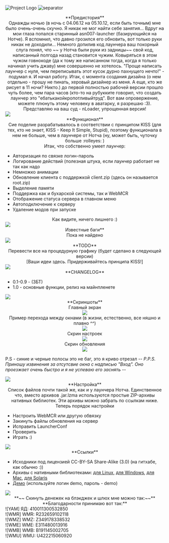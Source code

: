 ![Project Logo]
![separator]



<center>**Предистория**</center>
<center>Однажды ночью (в ночь с 04.06.12 на 05.10.12, если быть точным) мне было очень-очень скучно. Я никак не мог найти себе занятия... Вдруг на мои глаза попался старинный asn007-launcher (базирующийся на Нотче). Я вспомнил, что давно грозился его обновить, вот только руки никак не доходили... Немного допилив код лаунчера ваш покорный слуга понял, что ~~	у Нотча были руки из задницы~~ свой код, написанный полгода назад становится чужим. Ковыряться в этом чужом говнокоде (да к тому же написанном тогда, когда я только начинал учить джаву) мне совершенно не хотелось. "Проще написать лаунчер с нуля, чем переписывать этот кусок дурно пахнущего нечто!" - подумал я. И начал работу. Итак, с момента создания дизайна (о нем отдельно - прошу не пинать, херовый дизайнер из меня. А еще, кто же рисует в 11 ночи? Никто.) до первой полностью рабочей версии прошло чуть более, чем пара часов (кто-то на рубукките говорил, что создать лаунчер это "ебатькакойкропотливыйтруд". Вот вам опровержение, можете плюнуть этому человеку в аватарку, я разрешаю :3). Представляю на ваш суд - nLoader, упрощенная версия!</center>

<img src="https://dl.dropbox.com/u/47530254/separator.png" />

<center>**Функционал**</center>
<center>Сие поделие разрабатывалось в соответствии с принципом KISS (для тех, кто не знает, KISS - Keep It Simple, Stupid), поэтому функционала в нем не больше, чем в лаунчере от Нотча (ну, может быть, чуточку больше :rolleyes: )</center>
<center>Итак, что собственно умеет лаунчер:</center>

* Авторизация по связке логин-пароль
* Логирование действий (полезная штука, если лаунчер работает не так как надо
* Немножко анимации
* Обновление клиента с поддержкой client.zip (здесь он называется root.zip)
* Выделение памяти
* Поддержка как и бухарской системы, так и WebMCR
* Отображение статуса сервера в главном меню
* Автоподключение к серверу
* Удаление модов при запуске

<center>Как видите, ничего лишнего :)</center>

<img src="https://dl.dropbox.com/u/47530254/separator.png" />

<center>Известные баги**</center>
<center>Пока не найдено</center>


<img src="https://dl.dropbox.com/u/47530254/separator.png" />

<center>**TODO**</center>
<center>Перевести все на процедурную графику (будет сделано в следующей версии)</center>
<center>[Ваши идеи здесь. Придерживайтесь принципа KISS!]</center>


<img src="https://dl.dropbox.com/u/47530254/separator.png" />
 



<center>**CHANGELOG**</center>


* 0.1-0.9 - (ЗБТ)
* 1.0 - основные функции, релиз на майнпленете

<img src="https://dl.dropbox.com/u/47530254/separator.png" />
 
<center>**Скриншоты**</center>

<center>Главный экран</center>
<center><img src="https://dl.dropbox.com/u/47530254/nLoader/min/screen1.png" /></center>

<center>Пример перехода между окнами (в жизни, естественно, все няшно и плавно ^^)</center>
<center><img src="https://dl.dropbox.com/u/47530254/nLoader/min/screen2.png" /></center>

<center>Скрин настроек</center>
<center><img src="https://dl.dropbox.com/u/47530254/nLoader/min/screen3.png" /></center>
<center>Скрин обновления</center>
<center><img src="https://dl.dropbox.com/u/47530254/nLoader/min/screen5.png" /></center>


P.S - синие и черные полосы это не баг, это я криво отрезал -_-
P.P.S. Приношу извинения за отсутсвие окна с надписью "Вход". Оно проезжает очень быстро и я не успеваю его заснять -_-
 
<img src="https://dl.dropbox.com/u/47530254/separator.png" />
 
<center>**Настройка**</center>

<center>Список файлов почти такой же, как и у лаунчера Нотча. Единственное что, вместо архивов .jar.lzma используются простые ZIP-архивы нативных библиотек. Эти архивы можно забрать по ссылкам ниже.</center>
<center>Теперь порядок настройки</center>

* Настроить WebMCR или другую обвязку
* Закинуть файлы обновления на сервер
* Исправить LauncherConf
* Проверить
* Играть :)

<img src="https://dl.dropbox.com/u/47530254/separator.png" />
<center>**Ссылки**</center>

* Исходники под лицензией CC-BY-SA Share-Alike (3.0) (на гитхабе, как обычно :))
* Архивы с нативными библиотеками: [для Linux]('http://dev.nextgen.su/demo/nloader-min/files/linux_natives.zip'), [для Windows]('http://dev.nextgen.su/demo/nloader-min/files/windows_natives.zip'), [для Mac]('http://dev.nextgen.su/demo/nloader-min/files/mac_natives.zip'), [для Solaris]('http://dev.nextgen.su/demo/nloader-min/files/sol_natives.zip')
* [Демо]('http://dev.nextgen.su/demo/nloader-min/files/demo.jar') (используйте логин demo, пароль - demo)

<img src="https://dl.dropbox.com/u/47530254/separator.png" />
 
<center>**~~	Скинуть денежек на блэкджек и шлюх мне можно так:~~**</center>
<center>**Благодарности принимаю вот так:**</center>
![YAM] ЯД: 410011300532850<br />
![WMR] WMR: R232659102118<br />
![WMZ] WMZ: Z349178338532<br />
![WME] WME: E311480013916<br />
![WMB] WMB: B191145002705<br />
![WMU] WMU: U422215060920<br />

[Project Logo]: https://dl.dropbox.com/u/47530254/logo_nloader.png
[separator]: https://dl.dropbox.com/u/47530254/separator.png
[WMU]: http://www.speed-obmen.ru/engine/autoobmen/template/whiteblue/images/icon/icon-WMU.png
[WMB]: http://ultra-warez.net/images/webmoney/icon_wmb.gif
[WME]: http://www.speed-obmen.ru/engine/autoobmen/template/whiteblue/images/icon/icon-WME.png
[WMZ]: http://www.speed-obmen.ru/engine/autoobmen/template/whiteblue/images/icon/icon-WMZ.png
[WMR]: http://turkmenexchange.com/engine/autoobmen/template/whiteblue/images/icon/icon-WMR.png
[YAM]: http://www.levinkv.ru/wp-content/uploads/2012/04/yandex_money_16x16.png